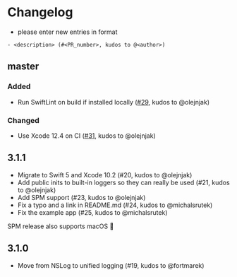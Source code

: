 # Changelog

- please enter new entries in format 


```
- <description> (#<PR_number>, kudos to @<author>)
```

## master

### Added
<!--- - <description> (#<PR_number, kudos to @<author>) --->
- Run SwiftLint on build if installed locally ([#29](https://github.com/AckeeCZ/Reqres/pull/29), kudos to @olejnjak)

### Changed
- Use Xcode 12.4 on CI ([#31](https://github.com/AckeeCZ/Reqres/pull/31), kudos to @olejnjak)

## 3.1.1

- Migrate to Swift 5 and Xcode 10.2 (#20, kudos to @olejnjak)
- Add public inits to built-in loggers so they can really be used (#21, kudos to @olejnjak)
- Add SPM support (#23, kudos to @olejnjak)
- Fix a typo and a link in README.md (#24, kudos to @michalsrutek)
- Fix the example app (#25, kudos to @michalsrutek)

SPM release also supports macOS 🎉

## 3.1.0

- Move from NSLog to unified logging (#19, kudos to @fortmarek)
